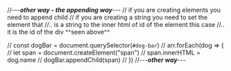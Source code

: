 //---***other way - the appending way***---
// if you are creating elements you need to append child
// if you are creating a string you need to set the element that
//.. is a string to the inner html of id of the element this case
//.. it is the id of the div ^^seen above^^

// const dogBar = document.querySelector(`#dog-bar`)
// arr.forEach(dog => {
//     let span = document.createElement("span")
//     span.innerHTML = dog.name
//     dogBar.appendChild(span)
// })
        //---***other way***---
